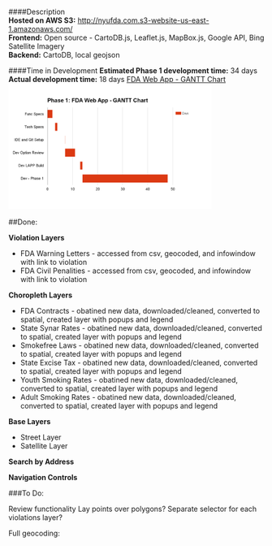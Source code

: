 
####Description  
**Hosted on AWS S3:** http://nyufda.com.s3-website-us-east-1.amazonaws.com/  
**Frontend:** Open source - CartoDB.js, Leaflet.js, MapBox.js, Google API, Bing Satellite Imagery  
**Backend:** CartoDB, local geojson   

####Time in Development
**Estimated Phase 1 development time:** 34 days
**Actual development time:** 18 days
[FDA Web App - GANTT Chart](https://docs.google.com/spreadsheets/d/1pGeYA_ZqB589tTHDEVeBk83pa6dXns9deqfT1emEtYU/edit#gid=0)  
<img src="/images/FDA_Gantt.png" width="400">

##Done:

**Violation Layers**  
- FDA Warning Letters - accessed from csv, geocoded, and infowindow with link to violation
- FDA Civil Penalities - accessed from csv, geocoded, and infowindow with link to violation

**Choropleth Layers**  
- FDA Contracts - obatined new data, downloaded/cleaned, converted to spatial, created layer with popups and legend
- State Synar Rates - obatined new data, downloaded/cleaned, converted to spatial, created layer with popups and legend
- Smokefree Laws - obatined new data, downloaded/cleaned, converted to spatial, created layer with popups and legend
- State Excise Tax - obatined new data, downloaded/cleaned, converted to spatial, created layer with popups and legend
- Youth Smoking Rates - obatined new data, downloaded/cleaned, converted to spatial, created layer with popups and legend
- Adult Smoking Rates - obatined new data, downloaded/cleaned, converted to spatial, created layer with popups and legend  

**Base Layers**
- Street Layer
- Satellite Layer

**Search by Address**

**Navigation Controls**

###To Do:

Review functionality
Lay points over polygons?
Separate selector for each violations layer?

Full geocoding:
